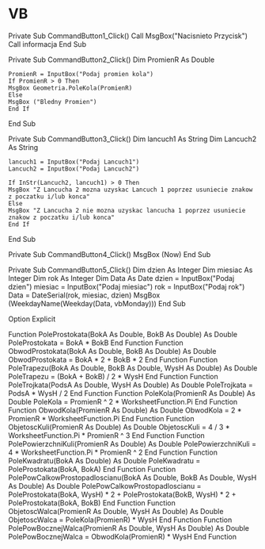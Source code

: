 # VB


Private Sub CommandButton1_Click()
    Call MsgBox("Nacisnieto Przycisk")
    Call informacja
End Sub

Private Sub CommandButton2_Click()
    Dim PromienR As Double

    PromienR = InputBox("Podaj promien kola")
    If PromienR > 0 Then
    MsgBox Geometria.PoleKola(PromienR)
    Else
    MsgBox ("Bledny Promien")
    End If
End Sub

Private Sub CommandButton3_Click()
    Dim lancuch1 As String
    Dim Lancuch2 As String
    
    lancuch1 = InputBox("Podaj Lancuch1")
    Lancuch2 = InputBox("Podaj Lancuch2")
    
    If InStr(Lancuch2, lancuch1) > 0 Then
    MsgBox "Z Lancucha 2 mozna uzyskac Lancuch 1 poprzez usuniecie znakow z poczatku i/lub konca"
    Else
    MsgBox "Z Lancucha 2 nie mozna uzyskac lancucha 1 poprzez usuniecie znakow z poczatku i/lub konca"
    End If
End Sub

Private Sub CommandButton4_Click()
    MsgBox (Now)
End Sub

Private Sub CommandButton5_Click()
Dim dzien As Integer
Dim miesiac As Integer
Dim rok As Integer
Dim Data As Date
dzien = InputBox("Podaj dzien")
miesiac = InputBox("Podaj miesiac")
rok = InputBox("Podaj rok")
    Data = DateSerial(rok, miesiac, dzien)
    MsgBox (WeekdayName(Weekday(Data, vbMonday)))
End Sub

Option Explicit

Function PoleProstokata(BokA As Double, BokB As Double) As Double
    PoleProstokata = BokA * BokB
End Function
Function ObwodProstokata(BokA As Double, BokB As Double) As Double
    ObwodProstokata = BokA * 2 + BokB * 2
End Function
Function PoleTrapezu(BokA As Double, BokB As Double, WysH As Double) As Double
    PoleTrapezu = (BokA + BokB) / 2 * WysH
End Function
Function PoleTrojkata(PodsA As Double, WysH As Double) As Double
    PoleTrojkata = PodsA * WysH / 2
End Function
Function PoleKola(PromienR As Double) As Double
    PoleKola = PromienR ^ 2 * WorksheetFunction.Pi
End Function
Function ObwodKola(PromienR As Double) As Double
    ObwodKola = 2 * PromienR * WorksheetFunction.Pi
End Function
Function ObjetoscKuli(PromienR As Double) As Double
    ObjetoscKuli = 4 / 3 * WorksheetFunction.Pi * PromienR ^ 3
End Function
Function PolePowierzchniKuli(PromienR As Double) As Double
    PolePowierzchniKuli = 4 * WorksheetFunction.Pi * PromienR ^ 2
End Function
Function PoleKwadratu(BokA As Double) As Double
    PoleKwadratu = PoleProstokata(BokA, BokA)
End Function
Function PolePowCalkowProstopadloscianu(BokA As Double, BokB As Double, WysH As Double) As Double
    PolePowCalkowProstopadloscianu = PoleProstokata(BokA, WysH) * 2 + PoleProstokata(BokB, WysH) * 2 + PoleProstokata(BokA, BokB)
End Function
Function ObjetoscWalca(PromienR As Double, WysH As Double) As Double
    ObjetoscWalca = PoleKola(PromienR) * WysH
End Function
Function PolePowBocznejWalca(PromienR As Double, WysH As Double) As Double
    PolePowBocznejWalca = ObwodKola(PromienR) * WysH
End Function

